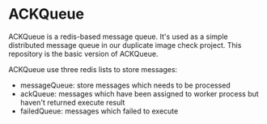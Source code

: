 # ACKQueue

ACKQueue is a redis-based message queue. It's used as a simple distributed message queue in our duplicate image check project. This repository is the basic version of ACKQueue.

ACKQueue use three redis lists to store messages:

 - messageQueue: store messages which needs to be processed
 - ackQueue: messages which have been assigned to worker process but haven't returned execute result
 - failedQueue: messages which failed to execute